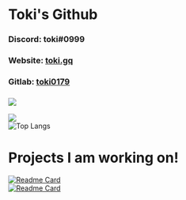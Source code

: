 # Toki's Github
### Discord: toki#0999
### Website: [toki.gq](https://toki.gq/)
### Gitlab: [toki0179](https://gitlab.com/toki0179)
### ![](https://komarev.com/ghpvc/?username=toki0179&color=red)

![](https://github-readme-stats.vercel.app/api?username=toki0179&show_icons=true&theme=radical)<br >
![Top Langs](https://github-readme-stats.vercel.app/api/top-langs/?username=toki0179&layout=compact&theme=radical)

# Projects I am working on!

[![Readme Card](https://github-readme-stats.vercel.app/api/pin/?username=toki0179&repo=tokibot-public&theme=radical)](https://github.com/toki0179/tokibot-public/)<br >
[![Readme Card](https://github-readme-stats.vercel.app/api/pin/?username=toki0179&repo=mcstatus-discord&theme=radical)](https://github.com/toki0179/mcstatus-discord/)
